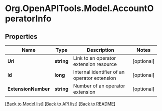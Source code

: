 
# Org.OpenAPITools.Model.AccountOperatorInfo

## Properties

Name | Type | Description | Notes
------------ | ------------- | ------------- | -------------
**Uri** | **string** | Link to an operator extension resource | [optional] 
**Id** | **long** | Internal identifier of an operator extension | [optional] 
**ExtensionNumber** | **string** | Number of an operator extension | [optional] 

[[Back to Model list]](../README.md#documentation-for-models)
[[Back to API list]](../README.md#documentation-for-api-endpoints)
[[Back to README]](../README.md)

